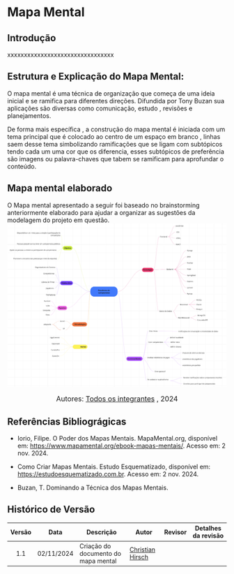 # Mapa Mental

## Introdução
xxxxxxxxxxxxxxxxxxxxxxxxxxxxxxxx

## Estrutura e Explicação do Mapa Mental: 
O mapa mental é uma técnica de organização que começa de uma ideia inicial e se ramifica para diferentes direções. Difundida por Tony Buzan sua aplicações são diversas como comunicação, estudo , revisões e planejamentos.

De forma mais específica , a construção do mapa mental é iniciada com um tema principal que é colocado ao centro de um espaço em branco , linhas saem desse tema simbolizando ramificações que se ligam com subtópicos tendo cada um uma cor que os diferencia, esses subtópicos de preferência são imagens ou palavra-chaves que tabem se ramificam para aprofundar o conteúdo. 

## Mapa mental elaborado
O Mapa mental apresentado a seguir foi baseado no brainstorming anteriormente elaborado para ajudar a organizar as sugestões da modelagem do projeto em questão.
![](../Assets/mapamental.PNG)

<font size="3"><p style="text-align: center"> Autores: <a href="https://unbarqdsw2024-2.github.io/2024.2_G4_Esporte_Entrega_01/#/" target="_blank">Todos os integrantes</a> , 2024</p></font>

## Referências Bibliográgicas 
- Iorio, Filipe. O Poder dos Mapas Mentais. MapaMental.org, disponível em: <https://www.mapamental.org/ebook-mapas-mentais/>. Acesso em: 2 nov. 2024.

- Como Criar Mapas Mentais. Estudo Esquematizado, disponível em: <https://estudoesquematizado.com.br>. Acesso em: 2 nov. 2024.

- Buzan, T. Dominando a Técnica dos Mapas Mentais. 

## Histórico de Versão

|Versão|Data|Descrição|Autor|Revisor| Detalhes da revisão |
|:----:|----|---------|-----|:-------:|-----| 
| 1.1 | 02/11/2024 | Criação do documento do mapa mental | [Christian Hirsch](https://github.com/) |  ||

